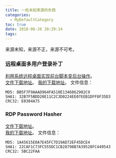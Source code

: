 ```yaml
---
title: 一些未知来源的东西
categories:
  - MyDefaultCategory
toc: true
date: 2018-06-26 20:29:14
tags:
---
```

来源未知，来源不正，来源不可考。
<!-- more -->

### 远程桌面多用户登录补丁
[利用系统远程桌面实现前台脚本变后台操作](http://bbs.anjian.com/showtopic-658856-1.aspx)。  
[文件下载地址](http://page2.dfpan.com/fs/3veiec4pd2c120709/)。
[我的下载地址](远程桌面多用户登录补丁.zip)。
文件信息：
```
MD5: BB5F7F9AAAD964FA510E1346862902C9
SHA1: 32B7F5BDD20E11C2C3D0224EE07EEB1DFF8F35D3
CRC32: E0304A75
```

### RDP Password Hasher
[文件下载地址](https://www.jb51.net/softs/277428.html)。  
[我的下载地址](RDP.exe)。
文件信息：
```
MD5: 1A45615E0A7E45FC7D19AD72EF45DCE4
SHA1: 22CAF1C73FC555DC1CB28798B7A39528FC449543
CRC32: 5BC22FAA
```
